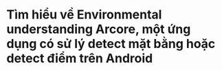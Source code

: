 # Tìm hiểu về Environmental understanding Arcore, một ứng dụng có sử lý detect mặt bằng hoặc detect điểm trên Android 
